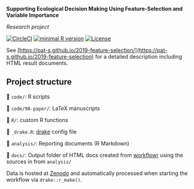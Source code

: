 **Supporting Ecological Decision Making Using Feature-Selection and Variable Importance**

_Research project_

<!-- badges: start -->
[![CircleCI](https://img.shields.io/circleci/build/gh/pat-s/2019-feature-selection/master?label=Linux&logo=circle&logoColor=green&style=flat-square)](https://circleci.com/gh/pat-s/2019-feature-selection)
[![minimal R version](https://img.shields.io/badge/R%3E%3D-3.6.1-brightgreen.svg)](https://cran.r-project.org/)
[![License](https://img.shields.io/github/license/mashape/apistatus.svg)](http://choosealicense.com/licenses/mit/)
<!-- badges: end -->

See [https://pat-s.github.io/2019-feature-selection/](https://pat-s.github.io/2019-feature-selection) for a detailed description including HTML result documents.

## Project structure

:file_folder: `code/`: R scripts

:file_folder: `code/98-paper/`: LaTeX manuscripts

:file_folder: `R/`: custom R functions

:file_folder: `_drake.R`: [drake](https://docs.ropensci.org/drake/) config file 

:file_folder: `analysis/`: Reporting documents (R Markdown)

:file_folder: `docs/`: Output folder of HTML docs created from [workflowr](https://jdblischak.github.io/workflowr/) using the sources in from `analysis/`

Data is hosted at [Zenodo](https://doi.org/10.5281/zenodo.2635403) and automatically processed when starting the workflow via `drake::r_make()`.
